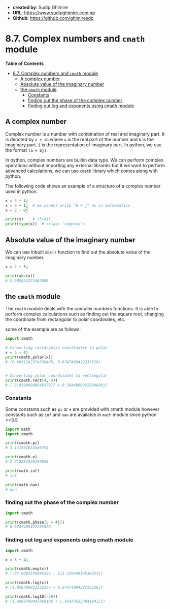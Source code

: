 - **created by**: Sudip Ghimire
- **URL**: https://www.sudipghimire.com.np
- **Github**: https://github.com/ghimiresdp

# 8.7. Complex numbers and `cmath` module

**Table of Contents**
- [8.7. Complex numbers and `cmath` module](#87-complex-numbers-and-cmath-module)
  - [A complex number](#a-complex-number)
  - [Absolute value of the imaginary number](#absolute-value-of-the-imaginary-number)
  - [the `cmath` module](#the-cmath-module)
    - [Constants](#constants)
    - [finding out the phase of the complex number](#finding-out-the-phase-of-the-complex-number)
    - [finding out log and exponents using cmath module](#finding-out-log-and-exponents-using-cmath-module)

## A complex number

Complex number is a number with combination of real and imaginary part. It is denoted by `a + ib` where `a` is the real part of the number and `b` is the imaginary part. `i` is the representation of imaginary part. In python, we use the format `(a + bj)`.

In python, complex numbers are builtin data type. We can perform complex operations without importing any external libraries but if we want to perform advanced calculations, we can use `cmath` library which comes along with python.

The following code shows an example of a structure of a complex number used in python.

```py
x = 5 + 4j
x = 6 + 1j  # we cannot write "6 + j" as in mathematics
x = 2 + 0j

print(x)    # (5+4j)
print(type(x))  # <class 'complex'>
```

## Absolute value of the imaginary number

We can use inbuilt `abs()` function to find out the absolute value of the imaginary number.

```py
x = 2 + 3j

print(abs(x))
# 3.605551275463989
```


## the `cmath` module

The `cmath` module deals with the complex numbers functions. It is able to perform complex calculations such as finding out the square root, changing the coordinate from rectangular to polar coordinates, etc.

some of the example are as follows:

```py
import cmath

# Converting rectangular coordinates to polar
x = 5 + 4j
print(cmath.polar(x))
# (6.4031242374328485, 0.6747409422235526)


# Converting polar coordinates to rectangular
print(cmath.rect(4, 3))
# (-3.9599699864017817 + 0.5644800322394689j)
```

### Constants
Some constants such as `pi` or `e` are provided with cmath module however constants such as `inf` and `nan` are available in `math` module since python >=3.5

```python
import math
import cmath

print(cmath.pi)
# 3.141592653589793

print(cmath.e)
# 2.718281828459045

print(math.inf)
# inf

print(math.nan)
# nan
```

### finding out the phase of the complex number
```python
import cmath

print(cmath.phase(5 + 4j))
# 0.6747409422235526
```

### finding out log and exponents using cmath module

```python
import cmath

x = 5 + 4j

print(cmath.exp(x))
# (-97.0093146996155 - 112.31944914536253j)

print(cmath.log(x))
# (1.856786033352154 + 0.6747409422235526j)

print(cmath.log10(-50))
# (1.6989700043360185 + 1.3643763538418412j)
 ```
